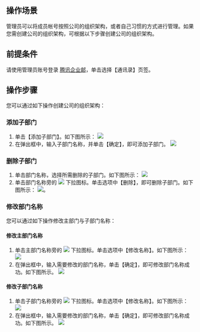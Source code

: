 ## 操作场景
管理员可以将成员帐号按照公司的组织架构，或者自己习惯的方式进行管理。如果您需创建公司的组织架构，可根据以下步骤创建公司的组织架构。

## 前提条件
请使用管理员账号登录 [腾讯企业邮](https://exmail.qq.com/login)，单击选择【通讯录】页签。

## 操作步骤
您可以通过如下操作创建公司的组织架构：
### 添加子部门
1. 单击【添加子部门】。如下图所示：
![](https://main.qcloudimg.com/raw/16fdc340baa08925093eb3b60174debc.png)
2. 在弹出框中，输入子部门名称，并单击【确定】，即可添加子部门。
![](https://main.qcloudimg.com/raw/9235e9c3955138af70fbf58ef72fd874.png)

### 删除子部门
1. 单击部门名称，选择所需删除的子部门。如下图所示：
![](https://main.qcloudimg.com/raw/f429e5fe65a967ab51a4590f5404fc4b.png)
2. 单击部门名称旁的 ![](https://main.qcloudimg.com/raw/97568eafc67d5c6805282ba0667dcf52.png) 下拉图标。单击选项中【删除】，即可删除子部门。如下图所示：
![](https://main.qcloudimg.com/raw/4c852a48ca4f8675e413354a33f9e330.png)。

### 修改部门名称
您可以通过如下操作修改主部门与子部门名称：
#### 修改主部门名称
1. 单击主部门名称旁的 ![](https://main.qcloudimg.com/raw/97568eafc67d5c6805282ba0667dcf52.png) 下拉图标。单击选项中【修改名称】。如下图所示：
![](https://main.qcloudimg.com/raw/ecff869553fbfdde86b86cdebf2342a3.png)
2. 在弹出框中，输入需要修改的部门名称，单击【确定】，即可修改部门名称成功。如下图所示。
![](https://main.qcloudimg.com/raw/dc9b30ce0d1de06cf0f0091b6ab95234.png)

#### 修改子部门名称
1. 单击子部门名称旁的 ![](https://main.qcloudimg.com/raw/97568eafc67d5c6805282ba0667dcf52.png) 下拉图标。单击选项中【修改名称】。如下图所示：
![](https://main.qcloudimg.com/raw/e03c9e45e192131948d0a7d76608bb9d.png)
2. 在弹出框中，输入需要修改的部门名称，单击【确定】，即可修改部门名称成功。如下图所示。
![](https://main.qcloudimg.com/raw/dc9b30ce0d1de06cf0f0091b6ab95234.png)



